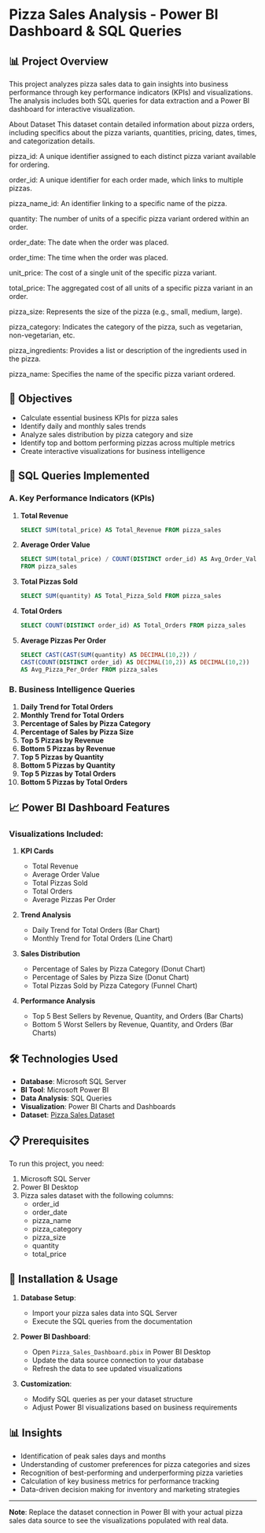 # Pizza Sales Analysis - Power BI Dashboard & SQL Queries

## 📊 Project Overview

This project analyzes pizza sales data to gain insights into business performance through key performance indicators (KPIs) and visualizations. The analysis includes both SQL queries for data extraction and a Power BI dashboard for interactive visualization.

About Dataset
This dataset contain detailed information about pizza orders, including specifics about the pizza variants, quantities, pricing, dates, times, and categorization details.

pizza_id: A unique identifier assigned to each distinct pizza variant available for ordering.

order_id: A unique identifier for each order made, which links to multiple pizzas.

pizza_name_id: An identifier linking to a specific name of the pizza.

quantity: The number of units of a specific pizza variant ordered within an order.

order_date: The date when the order was placed.

order_time: The time when the order was placed.

unit_price: The cost of a single unit of the specific pizza variant.

total_price: The aggregated cost of all units of a specific pizza variant in an order.

pizza_size: Represents the size of the pizza (e.g., small, medium, large).

pizza_category: Indicates the category of the pizza, such as vegetarian, non-vegetarian, etc.

pizza_ingredients: Provides a list or description of the ingredients used in the pizza.

pizza_name: Specifies the name of the specific pizza variant ordered.

## 🎯 Objectives

- Calculate essential business KPIs for pizza sales
- Identify daily and monthly sales trends
- Analyze sales distribution by pizza category and size
- Identify top and bottom performing pizzas across multiple metrics
- Create interactive visualizations for business intelligence

## 🔧 SQL Queries Implemented

### A. Key Performance Indicators (KPIs)

1. **Total Revenue**
   ```sql
   SELECT SUM(total_price) AS Total_Revenue FROM pizza_sales
   ```

2. **Average Order Value**
   ```sql
   SELECT SUM(total_price) / COUNT(DISTINCT order_id) AS Avg_Order_Value 
   FROM pizza_sales
   ```

3. **Total Pizzas Sold**
   ```sql
   SELECT SUM(quantity) AS Total_Pizza_Sold FROM pizza_sales
   ```

4. **Total Orders**
   ```sql
   SELECT COUNT(DISTINCT order_id) AS Total_Orders FROM pizza_sales
   ```

5. **Average Pizzas Per Order**
   ```sql
   SELECT CAST(CAST(SUM(quantity) AS DECIMAL(10,2)) / 
   CAST(COUNT(DISTINCT order_id) AS DECIMAL(10,2)) AS DECIMAL(10,2)) 
   AS Avg_Pizza_Per_Order FROM pizza_sales
   ```

### B. Business Intelligence Queries

1. **Daily Trend for Total Orders**
2. **Monthly Trend for Total Orders**
3. **Percentage of Sales by Pizza Category**
4. **Percentage of Sales by Pizza Size**
5. **Top 5 Pizzas by Revenue**
6. **Bottom 5 Pizzas by Revenue**
7. **Top 5 Pizzas by Quantity**
8. **Bottom 5 Pizzas by Quantity**
9. **Top 5 Pizzas by Total Orders**
10. **Bottom 5 Pizzas by Total Orders**

## 📈 Power BI Dashboard Features

### Visualizations Included:

1. **KPI Cards**
   - Total Revenue
   - Average Order Value
   - Total Pizzas Sold
   - Total Orders
   - Average Pizzas Per Order

2. **Trend Analysis**
   - Daily Trend for Total Orders (Bar Chart)
   - Monthly Trend for Total Orders (Line Chart)

3. **Sales Distribution**
   - Percentage of Sales by Pizza Category (Donut Chart)
   - Percentage of Sales by Pizza Size (Donut Chart)
   - Total Pizzas Sold by Pizza Category (Funnel Chart)

4. **Performance Analysis**
   - Top 5 Best Sellers by Revenue, Quantity, and Orders (Bar Charts)
   - Bottom 5 Worst Sellers by Revenue, Quantity, and Orders (Bar Charts)

## 🛠️ Technologies Used

- **Database**: Microsoft SQL Server
- **BI Tool**: Microsoft Power BI
- **Data Analysis**: SQL Queries
- **Visualization**: Power BI Charts and Dashboards
- **Dataset**: [Pizza Sales Dataset](https://www.kaggle.com/datasets/nextmillionaire/pizza-sales-dataset/data)

## 📋 Prerequisites

To run this project, you need:

1. Microsoft SQL Server
2. Power BI Desktop
3. Pizza sales dataset with the following columns:
   - order_id
   - order_date
   - pizza_name
   - pizza_category
   - pizza_size
   - quantity
   - total_price

## 🚀 Installation & Usage

1. **Database Setup**:
   - Import your pizza sales data into SQL Server
   - Execute the SQL queries from the documentation

3. **Power BI Dashboard**:
   - Open `Pizza_Sales_Dashboard.pbix` in Power BI Desktop
   - Update the data source connection to your database
   - Refresh the data to see updated visualizations

4. **Customization**:
   - Modify SQL queries as per your dataset structure
   - Adjust Power BI visualizations based on business requirements

## 📊 Insights

- Identification of peak sales days and months
- Understanding of customer preferences for pizza categories and sizes
- Recognition of best-performing and underperforming pizza varieties
- Calculation of key business metrics for performance tracking
- Data-driven decision making for inventory and marketing strategies
---

**Note**: Replace the dataset connection in Power BI with your actual pizza sales data source to see the visualizations populated with real data.
